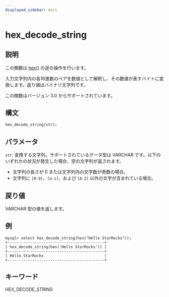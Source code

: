```yaml
---
displayed_sidebar: docs
---
```


# hex_decode_string

## 説明

この関数は [hex()](hex.md) の逆の操作を行います。

入力文字列内の各16進数のペアを数値として解釈し、その数値が表すバイトに変換します。返り値はバイナリ文字列です。

この関数はバージョン 3.0 からサポートされています。

## 構文

```Haskell
hex_decode_string(str);
```

## パラメータ

`str`: 変換する文字列。サポートされているデータ型は VARCHAR です。以下のいずれかの状況が発生した場合、空の文字列が返されます。

- 文字列の長さが 0 または文字列内の文字数が奇数の場合。
- 文字列に `[0-9]`、`[a-z]`、および `[A-Z]` 以外の文字が含まれている場合。

## 戻り値

VARCHAR 型の値を返します。

## 例

```Plain Text
mysql> select hex_decode_string(hex("Hello StarRocks"));
+-------------------------------------------+
| hex_decode_string(hex('Hello StarRocks')) |
+-------------------------------------------+
| Hello StarRocks                           |
+-------------------------------------------+
```

## キーワード

HEX_DECODE_STRING